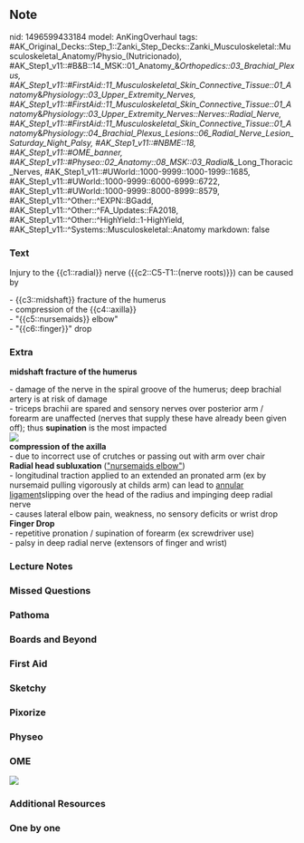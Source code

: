 ## Note
nid: 1496599433184
model: AnKingOverhaul
tags: #AK_Original_Decks::Step_1::Zanki_Step_Decks::Zanki_Musculoskeletal::Musculoskeletal_Anatomy/Physio_(Nutricionado), #AK_Step1_v11::#B&B::14_MSK::01_Anatomy_&_Orthopedics::03_Brachial_Plexus, #AK_Step1_v11::#FirstAid::11_Musculoskeletal_Skin_Connective_Tissue::01_Anatomy_&_Physiology::03_Upper_Extremity_Nerves, #AK_Step1_v11::#FirstAid::11_Musculoskeletal_Skin_Connective_Tissue::01_Anatomy_&_Physiology::03_Upper_Extremity_Nerves::Nerves::Radial_Nerve, #AK_Step1_v11::#FirstAid::11_Musculoskeletal_Skin_Connective_Tissue::01_Anatomy_&_Physiology::04_Brachial_Plexus_Lesions::06_Radial_Nerve_Lesion_Saturday_Night_Palsy, #AK_Step1_v11::#NBME::18, #AK_Step1_v11::#OME_banner, #AK_Step1_v11::#Physeo::02_Anatomy::08_MSK::03_Radial_&_Long_Thoracic_Nerves, #AK_Step1_v11::#UWorld::1000-9999::1000-1999::1685, #AK_Step1_v11::#UWorld::1000-9999::6000-6999::6722, #AK_Step1_v11::#UWorld::1000-9999::8000-8999::8579, #AK_Step1_v11::^Other::^EXPN::BGadd, #AK_Step1_v11::^Other::^FA_Updates::FA2018, #AK_Step1_v11::^Other::^HighYield::1-HighYield, #AK_Step1_v11::^Systems::Musculoskeletal::Anatomy
markdown: false

### Text
Injury to the {{c1::radial}} nerve ({{c2::C5-T1::(nerve roots)}})
can be caused by
<div>
  - {{c3::midshaft}} fracture of the humerus
</div>
<div>
  - compression of the {{c4::axilla}}
</div>
<div>
  - "{{c5::nursemaids}} elbow"
</div>
<div>
  - "{{c6::finger}}" drop
</div>

### Extra
<b>midshaft fracture of the humerus</b>
<div>
  - damage of the nerve in the spiral groove of the humerus; deep
  brachial artery is at risk of damage
</div>
<div>
  - triceps brachii are spared and sensory nerves over posterior
  arm / forearm are unaffected (nerves that supply these have
  already been given off); thus <b>supination</b> is the most
  impacted
</div>
<div>
  <div><img src="paste-12584254177281.jpg"></div>
</div>
<div>
  <b>compression of the axilla</b>
</div>
<div>
  - due to incorrect use of crutches or passing out with arm over
  chair
</div>
<div>
  <b>Radial head subluxation</b> (<u>"nursemaids elbow"</u>)
</div>
<div>
  - longitudinal traction applied to an extended an pronated arm
  (ex by nursemaid pulling vigorously at childs arm) can lead to
  <u>annular ligament</u>slipping over the head of the radius and
  impinging deep radial nerve
</div>
<div>
  - causes lateral elbow pain, weakness, no sensory deficits or
  wrist drop
</div>
<div>
  <b>Finger Drop</b>
</div>
<div>
  - repetitive pronation / supination of forearm (ex screwdriver
  use)
</div>
<div>
  - palsy in deep radial nerve (extensors of finger and wrist)
</div>

### Lecture Notes


### Missed Questions


### Pathoma


### Boards and Beyond


### First Aid


### Sketchy


### Pixorize


### Physeo


### OME
<div class="ome-widget">
  <a href="https://onlinemeded.org?ref=anki"><img src=
  "_OME_AnkiFlashcards_General_4.png"></a>
</div>

### Additional Resources


### One by one

